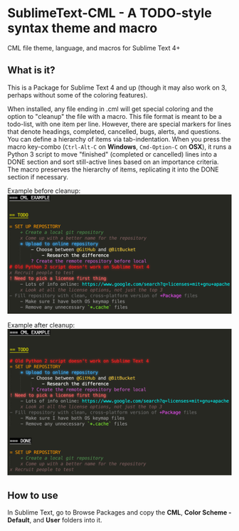 # SublimeText-CML - A TODO-style syntax theme and macro
 CML file theme, language, and macros for Sublime Text 4+

## What is it?
This is a Package for Sublime Text 4 and up (though it may also work on 3, perhaps without some of the coloring features).

When installed, any file ending in .cml will get special coloring and the option to "cleanup" the file with a macro.  This file format is meant to be a todo-list, with one item per line.  However, there are special markers for lines that denote headings, completed, cancelled, bugs, alerts, and questions.  You can define a hierarchy of items via tab-indentation.  When you press the macro key-combo (`Ctrl-Alt-C` on **Windows**, `Cmd-Option-C` on **OSX**), it runs a Python 3 script to move "finished" (completed or cancelled) lines into a DONE section and sort still-active lines based on an importance criteria.  The macro preserves the hierarchy of items, replicating it into the DONE section if necessary.

Example before cleanup:
![Before Cleanup Macro](ExampleBefore.png)

Example after cleanup:
![Before After Macro](ExampleAfter.png)


## How to use
In Sublime Text, go to Browse Packages and copy the **CML**, **Color Scheme - Default**, and **User** folders into it.